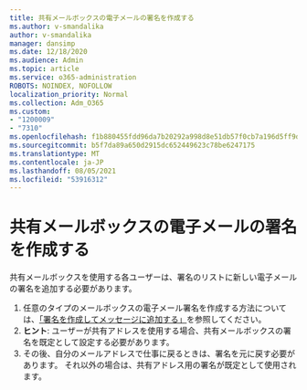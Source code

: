 ```yaml
---
title: 共有メールボックスの電子メールの署名を作成する
ms.author: v-smandalika
author: v-smandalika
manager: dansimp
ms.date: 12/18/2020
ms.audience: Admin
ms.topic: article
ms.service: o365-administration
ROBOTS: NOINDEX, NOFOLLOW
localization_priority: Normal
ms.collection: Adm_O365
ms.custom:
- "1200009"
- "7310"
ms.openlocfilehash: f1b880455fdd96da7b20292a998d8e51db57f0cb7a196d5ff9dcb5ad2e484e25
ms.sourcegitcommit: b5f7da89a650d2915dc652449623c78be6247175
ms.translationtype: MT
ms.contentlocale: ja-JP
ms.lasthandoff: 08/05/2021
ms.locfileid: "53916312"
---
```

# <a name="create-an-email-signature-for-a-shared-mailbox"></a>共有メールボックスの電子メールの署名を作成する

共有メールボックスを使用する各ユーザーは、署名のリストに新しい電子メールの署名を追加する必要があります。

1. 任意のタイプのメールボックスの電子メール署名を作成する方法については、[「署名を作成してメッセージに追加する」](https://support.office.com/article/8ee5d4f4-68fd-464a-a1c1-0e1c80bb27f2)を参照してください。
2. **ヒント**: ユーザーが共有アドレスを使用する場合、共有メールボックスの署名を既定として設定する必要があります。
3. その後、自分のメールアドレスで仕事に戻るときは、署名を元に戻す必要があります。 それ以外の場合は、共有アドレス用の署名が既定として使用されます。